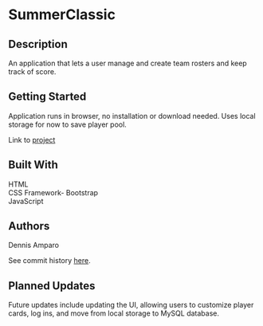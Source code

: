 # SummerClassic

## Description

An application that lets a user manage and create team rosters and keep track of score.

## Getting Started

Application runs in browser, no installation or download needed.  Uses local storage for now to save player pool.

Link to [project](https://damparo.github.io/SummerClassic/welcome.html)

## Built With

HTML <br>
CSS Framework- Bootstrap <br>
JavaScript <br>

## Authors
Dennis Amparo <br>

See commit history [here](https://github.com/damparo/SummerClassic/graphs/contributors).

## Planned Updates
Future updates include updating the UI, allowing users to customize player cards, log ins, and move from local storage to MySQL database. 


